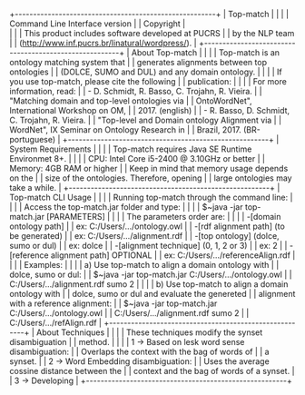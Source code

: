 +-------------------------------------------------------+
|						Top-match                      	|
|														|
|        		Command Line Interface version          |
|        		Copyright								|  
|														|
|	This product includes software developed at PUCRS  	|
|	by the NLP team 									|
|	(http://www.inf.pucrs.br/linatural/wordpress/).		|
+-------------------------------------------------------+
|				About Top-match							|
|														|
|	Top-match is an ontology matching system that 		|
|	generates alignments between top ontologies 		|
|	(DOLCE, SUMO and DUL) and any domain ontology. 		|
|   													|
|	If you use top-match, please cite the following		|
|	publication:										|
|														|
|	For more information, read:							|
|		- D. Schmidt, R. Basso, C. Trojahn, R. Vieira.	| 
|		"Matching domain and top-level ontologies via	| 
|		OntoWordNet", International Workshop on OM,		|
|		2017. (english)									|
|		- R. Basso, D. Schmidt, C. Trojahn, R. Vieira.	|
|		"Top-level and Domain ontology Alignment via 	|
|		WordNet", IX Seminar on Ontology Research in 	|
|		Brazil, 2017. (BR-portuguese)					|
+-------------------------------------------------------+
|				System Requirements						|
|														|
|	Top-match requires Java SE Runtime Environmet 8+.	|
|														|
|	CPU: Intel Core i5-2400 @ 3.10GHz or better			|
|	Memory: 4GB RAM or higher							|
|		Keep in mind that memory usage depends on the 	|
|		size of the ontologies. Therefore, opening 		|
|		large ontologies may take a while. 				|
+-------------------------------------------------------+
|				Top-match CLI Usage						|
|														|
|	Running top-match through the command line:			|
|														|
|	Access the top-match.jar folder and type:			|
|														|
|	$~java -jar top-match.jar [PARAMETERS]				|
|														|
|	The parameters order are:							|
|														|
|	-[domain ontology path]								|
|		ex: C:/Users/.../ontology.owl					|
|	-[rdf alignment path] (to be generated)				|
|		ex: C:/Users/.../alignment.rdf					|
|	-[top ontology] (dolce, sumo or dul)				|
|		ex: dolce										|
|	-[alignment technique] (0, 1, 2 or 3)				|
|		ex: 2											|
|	-[reference alignment path] OPTIONAL				|
|		ex: C:/Users/.../referenceAlign.rdf				|
|														|
|	Examples:											|
|														|
|	a) Use top-match to align a domain ontology with 	|
|	dolce, sumo or dul:									|
|	$~java -jar top-match.jar C:/Users/.../ontology.owl |
|	C:/Users/.../alignment.rdf sumo 2					|
|														|
|	b) Use top-match to align a domain ontology with	|
|	dolce, sumo or dul and evaluate the genereted		| 
|	alignment with a reference alignment:				|
|	$~java -jar top-match.jar C:/Users/.../ontology.owl |
|	C:/Users/.../alignment.rdf sumo 2 					|
|	C:/Users/.../refAlign.rdf							|
+-------------------------------------------------------+
|				About Techniques						|
|														|
|	These techniques modify the synset disambiguation	|
|	method.												|
|														|
|	1 -> Based on lesk word sense disambiguation:		|
|		Overlaps the context with the bag of words of	|
|		a synset. 										|
|	2 -> Word Embedding disambiguation:					|
|		Uses the average cossine distance between the	|
|		context and the bag of words of a synset.		|
|	3 -> Developing										|
+-------------------------------------------------------+
